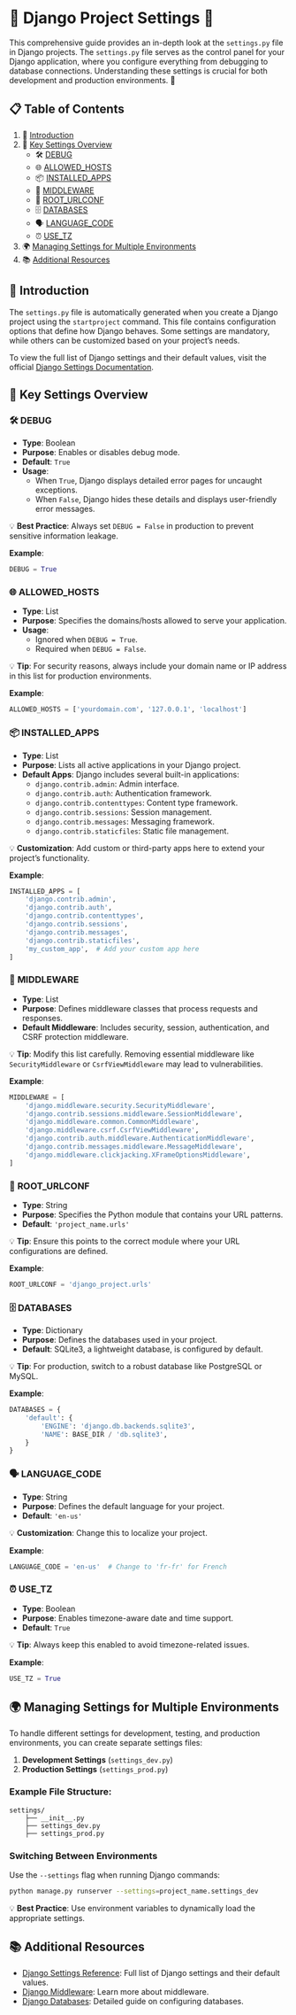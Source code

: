 # 🌟 **Django Project Settings** 🎉

This comprehensive guide provides an in-depth look at the `settings.py` file in Django projects. The `settings.py` file serves as the control panel for your Django application, where you configure everything from debugging to database connections. Understanding these settings is crucial for both development and production environments. 🚀


## 📋 **Table of Contents**

1. 📝 [Introduction](#introduction)  
2. 🔑 [Key Settings Overview](#key-settings-overview)  
   - 🛠 [DEBUG](#debug)  
   - 🌐 [ALLOWED_HOSTS](#allowed_hosts)  
   - 📦 [INSTALLED_APPS](#installed_apps)  
   - 🚦 [MIDDLEWARE](#middleware)  
   - 🔗 [ROOT_URLCONF](#root_urlconf)  
   - 🗄️ [DATABASES](#databases)  
   - 🗣️ [LANGUAGE_CODE](#language_code)  
   - ⏰ [USE_TZ](#use_tz)  
3. 🌍 [Managing Settings for Multiple Environments](#managing-settings-for-multiple-environments)  
4. 📚 [Additional Resources](#additional-resources)  


## 📝 **Introduction**

The `settings.py` file is automatically generated when you create a Django project using the `startproject` command. This file contains configuration options that define how Django behaves. Some settings are mandatory, while others can be customized based on your project’s needs.

To view the full list of Django settings and their default values, visit the official [Django Settings Documentation](https://docs.djangoproject.com/en/5.0/ref/settings/).


## 🔑 **Key Settings Overview**

### 🛠 **DEBUG**
- **Type**: Boolean  
- **Purpose**: Enables or disables debug mode.  
- **Default**: `True`  
- **Usage**:  
  - When `True`, Django displays detailed error pages for uncaught exceptions.
  - When `False`, Django hides these details and displays user-friendly error messages.

💡 **Best Practice**: Always set `DEBUG = False` in production to prevent sensitive information leakage.

**Example**:
```python
DEBUG = True
```


### 🌐 **ALLOWED_HOSTS**
- **Type**: List  
- **Purpose**: Specifies the domains/hosts allowed to serve your application.  
- **Usage**:  
  - Ignored when `DEBUG = True`.
  - Required when `DEBUG = False`.

💡 **Tip**: For security reasons, always include your domain name or IP address in this list for production environments.

**Example**:
```python
ALLOWED_HOSTS = ['yourdomain.com', '127.0.0.1', 'localhost']
```


### 📦 **INSTALLED_APPS**
- **Type**: List  
- **Purpose**: Lists all active applications in your Django project.  
- **Default Apps**: Django includes several built-in applications:
  - `django.contrib.admin`: Admin interface.
  - `django.contrib.auth`: Authentication framework.
  - `django.contrib.contenttypes`: Content type framework.
  - `django.contrib.sessions`: Session management.
  - `django.contrib.messages`: Messaging framework.
  - `django.contrib.staticfiles`: Static file management.

💡 **Customization**: Add custom or third-party apps here to extend your project’s functionality.

**Example**:
```python
INSTALLED_APPS = [
    'django.contrib.admin',
    'django.contrib.auth',
    'django.contrib.contenttypes',
    'django.contrib.sessions',
    'django.contrib.messages',
    'django.contrib.staticfiles',
    'my_custom_app',  # Add your custom app here
]
```


### 🚦 **MIDDLEWARE**
- **Type**: List  
- **Purpose**: Defines middleware classes that process requests and responses.  
- **Default Middleware**: Includes security, session, authentication, and CSRF protection middleware.

💡 **Tip**: Modify this list carefully. Removing essential middleware like `SecurityMiddleware` or `CsrfViewMiddleware` may lead to vulnerabilities.

**Example**:
```python
MIDDLEWARE = [
    'django.middleware.security.SecurityMiddleware',
    'django.contrib.sessions.middleware.SessionMiddleware',
    'django.middleware.common.CommonMiddleware',
    'django.middleware.csrf.CsrfViewMiddleware',
    'django.contrib.auth.middleware.AuthenticationMiddleware',
    'django.contrib.messages.middleware.MessageMiddleware',
    'django.middleware.clickjacking.XFrameOptionsMiddleware',
]
```


### 🔗 **ROOT_URLCONF**
- **Type**: String  
- **Purpose**: Specifies the Python module that contains your URL patterns.  
- **Default**: `'project_name.urls'`  

💡 **Tip**: Ensure this points to the correct module where your URL configurations are defined.

**Example**:
```python
ROOT_URLCONF = 'django_project.urls'
```


### 🗄️ **DATABASES**
- **Type**: Dictionary  
- **Purpose**: Defines the databases used in your project.  
- **Default**: SQLite3, a lightweight database, is configured by default.  

💡 **Tip**: For production, switch to a robust database like PostgreSQL or MySQL.

**Example**:
```python
DATABASES = {
    'default': {
        'ENGINE': 'django.db.backends.sqlite3',
        'NAME': BASE_DIR / 'db.sqlite3',
    }
}
```


### 🗣️ **LANGUAGE_CODE**
- **Type**: String  
- **Purpose**: Defines the default language for your project.  
- **Default**: `'en-us'`  

💡 **Customization**: Change this to localize your project.

**Example**:
```python
LANGUAGE_CODE = 'en-us'  # Change to 'fr-fr' for French
```


### ⏰ **USE_TZ**
- **Type**: Boolean  
- **Purpose**: Enables timezone-aware date and time support.  
- **Default**: `True`  

💡 **Tip**: Always keep this enabled to avoid timezone-related issues.

**Example**:
```python
USE_TZ = True
```


## 🌍 **Managing Settings for Multiple Environments**

To handle different settings for development, testing, and production environments, you can create separate settings files:
1. **Development Settings** (`settings_dev.py`)
2. **Production Settings** (`settings_prod.py`)

### Example File Structure:
```plaintext
settings/
    ├── __init__.py
    ├── settings_dev.py
    ├── settings_prod.py
```

### Switching Between Environments
Use the `--settings` flag when running Django commands:
```bash
python manage.py runserver --settings=project_name.settings_dev
```

💡 **Best Practice**: Use environment variables to dynamically load the appropriate settings.


## 📚 **Additional Resources**

- [Django Settings Reference](https://docs.djangoproject.com/en/5.0/ref/settings/): Full list of Django settings and their default values.  
- [Django Middleware](https://docs.djangoproject.com/en/5.0/topics/http/middleware/): Learn more about middleware.  
- [Django Databases](https://docs.djangoproject.com/en/5.0/ref/databases/): Detailed guide on configuring databases.  
